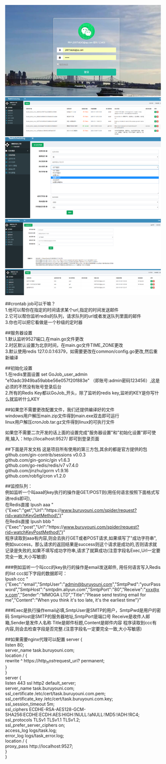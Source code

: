 ![Image text](https://github.com/lilei10101010/crontabJob/blob/master/static/image/login.png?raw=true)
![Image text](https://github.com/lilei10101010/crontabJob/blob/master/static/image/systemIndex.png?raw=true)
![Image text](https://github.com/lilei10101010/crontabJob/blob/master/static/image/addCrontab.png?raw=true)
![Image text](https://github.com/lilei10101010/crontabJob/blob/master/static/image/addlisten.png?raw=true)
![Image text](https://github.com/lilei10101010/crontabJob/blob/master/static/image/listen.png?raw=true)

##crontab job可以干嘛？  
1.他可以帮你在指定的时间请求某个url,指定的时间发送邮件  
2.它可以帮你监听redis的队列，请求队列的url或者发送队列里面的邮件  
3.你也可以把它看做是一个秒级的定时器  
 

##服务器设置  
1.默认监听9527端口,在main.go文件更改  
2.时区默认设置为北京时间，在main.go文件TIME_ZONE更改  
3.默认使用redis 127.0.0.1:6379，如需要更改在common/config.go更改,然后重新编译  

##初始化设置  
1.在redis里面设置 set  GoJob_user_admin "e10adc3949ba59abbe56e057f20f883e" （即账号:admin密码123456）,这是必须的不然没有账号登录后台  
2.所有的Redis Key都以GoJob_开头，除了监听的redis key,监听的KEY是你写什么就监听什么KEY  

##如果您不需要更改配置文件，我们还提供编译好的文件  
windows用户解压main.zip文件得到main.exe双击即可运行  
linux用户解压cronJob.tar.gz文件得到linux的可执行文件  

如果您不需要二次开发的话上面的设置完成"服务器设置"和"初始化设置"即可使用,输入：http://localhost:9527/ 即可到登录页面

##下面是开发文档
这是项目所有使用的第三方包,其余的都是官方提供的包  
github.com/gin-contrib/sessions v0.0.3  
github.com/gin-gonic/gin v1.6.3  
github.com/go-redis/redis/v7 v7.4.0  
github.com/jinzhu/gorm v1.9.16  
github.com/robfig/cron v1.2.0  


##监控队列：  
例如监听一个叫aaa的key执行的操作是GET/POST则(用任何语言按照下面格式写进redis即可),  
在Redis直接 lpush aaa "{\"Exec\":\"get\",\"Url\":\"https:\/\/www.buruyouni.com/spider/request?rid=watchKeyGetMethod\"}"  
在Redis直接 lpush bbb "{\"Exec\":\"post\",\"Url\":\"https:\/\/www.buruyouni.com/spider/request?rid=watchKeyPostMethod\"}"  
程序读取到aaa有内容,则会去执行GET或者POST请求,如果填写了"成功字符串",例如success，那么请求的返回结果是success则这个请求是成功的,否则请求就记录是失败的,如果不填写成功字符串,请求了就算成功(注意字段名Exec,Url一定要完全一致,大小写敏感)

###例如监听一个叫ccc的key执行的操作是email发送邮件,
用任何语言写入Redis的list ccc如下字段的数据即可：  
lpush ccc "{\"Exec\":\"email\",\"SmtpUser\":\"admin@buruyouni.com\",\"SmtpPwd\":\"yourPassword\",\"SmtpHost\":\"smtpdm.aliyun.com\",\"SmtpPort\":\"80\",\"Receive\":\"xxx@xx.com\",\"Sender\":\"MMOGA LTD\",\"Title\":\"Please send testing email for me\",\"Content\":\"When you think it's too late, it's the earliest time\"}"

###Exec是执行操作email必填,SmtpUser是SMTP的用户，SmtpPwd是用户的密码
SmtpHost是SMTP的服务器地址,SmtpPort是端口号
Receive是收件人邮箱,Sender是发件人名称
Title是邮件标题,Content是邮件内容
程序读取到ccc有内容,则会去检查字段是否完整.(注意字段名一定要完全一致,大小写敏感)

##如果需要nginx代理可以配置
 server {  
        listen 80;  
        server_name task.buruyouni.com;  
        location / {  
            rewrite ^ https://$http_host$request_uri? permanent;  
        }  
   }  
 server {  
        listen 443 ssl http2 default_server;  
        server_name task.buruyouni.com;  
        ssl_certificate  /etc/cert/task.buruyouni.com.pem;  
        ssl_certificate_key /etc/cert/task.buruyouni.com.key;  
        ssl_session_timeout 5m;  
        ssl_ciphers ECDHE-RSA-AES128-GCM-SHA256:ECDHE:ECDH:AES:HIGH:!NULL:!aNULL:!MD5:!ADH:!RC4;  
        ssl_protocols TLSv1 TLSv1.1 TLSv1.2;  
        ssl_prefer_server_ciphers on;  
        access_log logs/task.log;  
        error_log logs/task_error.log;  
        location / {  
                proxy_pass http://localhost:9527;  
        }  
   }  


